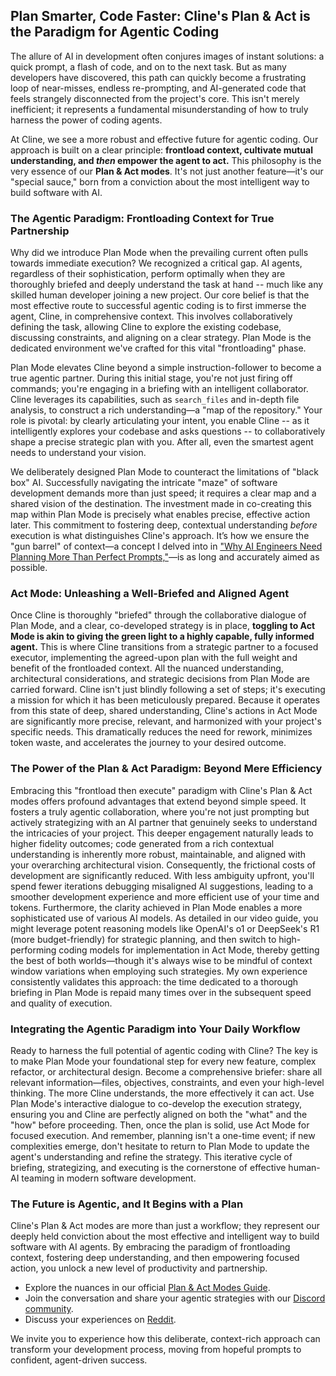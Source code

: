 ## Plan Smarter, Code Faster: Cline's Plan & Act is the Paradigm for Agentic Coding

The allure of AI in development often conjures images of instant solutions: a quick prompt, a flash of code, and on to the next task. But as many developers have discovered, this path can quickly become a frustrating loop of near-misses, endless re-prompting, and AI-generated code that feels strangely disconnected from the project's core. This isn't merely inefficient; it represents a fundamental misunderstanding of how to truly harness the power of coding agents.

At Cline, we see a more robust and effective future for agentic coding. Our approach is built on a clear principle: **frontload context, cultivate mutual understanding, and *then* empower the agent to act.** This philosophy is the very essence of our **Plan & Act modes**. It's not just another feature—it's our "special sauce," born from a conviction about the most intelligent way to build software with AI.

### The Agentic Paradigm: Frontloading Context for True Partnership

Why did we introduce Plan Mode when the prevailing current often pulls towards immediate execution? We recognized a critical gap. AI agents, regardless of their sophistication, perform optimally when they are thoroughly briefed and deeply understand the task at hand -- much like any skilled human developer joining a new project. Our core belief is that the most effective route to successful agentic coding is to first immerse the agent, Cline, in comprehensive context. This involves collaboratively defining the task, allowing Cline to explore the existing codebase, discussing constraints, and aligning on a clear strategy. Plan Mode is the dedicated environment we've crafted for this vital "frontloading" phase.

Plan Mode elevates Cline beyond a simple instruction-follower to become a true agentic partner. During this initial stage, you're not just firing off commands; you're engaging in a briefing with an intelligent collaborator. Cline leverages its capabilities, such as `search_files` and in-depth file analysis, to construct a rich understanding—a "map of the repository." Your role is pivotal: by clearly articulating your intent, you enable Cline -- as it intelligently explores your codebase and asks questions -- to collaboratively shape a precise strategic plan with you. After all, even the smartest agent needs to understand your vision. 

We deliberately designed Plan Mode to counteract the limitations of "black box" AI. Successfully navigating the intricate "maze" of software development demands more than just speed; it requires a clear map and a shared vision of the destination. The investment made in co-creating this map within Plan Mode is precisely what enables precise, effective action later. This commitment to fostering deep, contextual understanding *before* execution is what distinguishes Cline's approach. It’s how we ensure the "gun barrel" of context—a concept I delved into in ["Why AI Engineers Need Planning More Than Perfect Prompts,"](blogs/why-ai-engineers-need-planning-more-than-perfect-prompts-2.md)—is as long and accurately aimed as possible.

### Act Mode: Unleashing a Well-Briefed and Aligned Agent

Once Cline is thoroughly "briefed" through the collaborative dialogue of Plan Mode, and a clear, co-developed strategy is in place, **toggling to Act Mode is akin to giving the green light to a highly capable, fully informed agent.** This is where Cline transitions from a strategic partner to a focused executor, implementing the agreed-upon plan with the full weight and benefit of the frontloaded context. All the nuanced understanding, architectural considerations, and strategic decisions from Plan Mode are carried forward. Cline isn't just blindly following a set of steps; it's executing a mission for which it has been meticulously prepared. Because it operates from this state of deep, shared understanding, Cline's actions in Act Mode are significantly more precise, relevant, and harmonized with your project's specific needs. This dramatically reduces the need for rework, minimizes token waste, and accelerates the journey to your desired outcome.

### The Power of the Plan & Act Paradigm: Beyond Mere Efficiency

Embracing this "frontload then execute" paradigm with Cline's Plan & Act modes offers profound advantages that extend beyond simple speed. It fosters a truly agentic collaboration, where you're not just prompting but actively strategizing with an AI partner that genuinely seeks to understand the intricacies of your project. This deeper engagement naturally leads to higher fidelity outcomes; code generated from a rich contextual understanding is inherently more robust, maintainable, and aligned with your overarching architectural vision. Consequently, the frictional costs of development are significantly reduced. With less ambiguity upfront, you'll spend fewer iterations debugging misaligned AI suggestions, leading to a smoother development experience and more efficient use of your time and tokens. Furthermore, the clarity achieved in Plan Mode enables a more sophisticated use of various AI models. As detailed in our video guide, you might leverage potent reasoning models like OpenAI's o1 or DeepSeek's R1 (more budget-friendly) for strategic planning, and then switch to high-performing coding models for implementation in Act Mode, thereby getting the best of both worlds—though it's always wise to be mindful of context window variations when employing such strategies. My own experience consistently validates this approach: the time dedicated to a thorough briefing in Plan Mode is repaid many times over in the subsequent speed and quality of execution.

### Integrating the Agentic Paradigm into Your Daily Workflow

Ready to harness the full potential of agentic coding with Cline? The key is to make Plan Mode your foundational step for every new feature, complex refactor, or architectural design. Become a comprehensive briefer: share all relevant information—files, objectives, constraints, and even your high-level thinking. The more Cline understands, the more effectively it can act. Use Plan Mode's interactive dialogue to co-develop the execution strategy, ensuring you and Cline are perfectly aligned on both the "what" and the "how" before proceeding. Then, once the plan is solid, use Act Mode for focused execution. And remember, planning isn't a one-time event; if new complexities emerge, don't hesitate to return to Plan Mode to update the agent's understanding and refine the strategy. This iterative cycle of briefing, strategizing, and executing is the cornerstone of effective human-AI teaming in modern software development.

### The Future is Agentic, and It Begins with a Plan

Cline's Plan & Act modes are more than just a workflow; they represent our deeply held conviction about the most effective and intelligent way to build software with AI agents. By embracing the paradigm of frontloading context, fostering deep understanding, and then empowering focused action, you unlock a new level of productivity and partnership.

*   Explore the nuances in our official [Plan & Act Modes Guide](https://docs.cline.bot/exploring-clines-tools/plan-and-act-modes-a-guide-to-effective-ai-development).
*   Join the conversation and share your agentic strategies with our [Discord community](https://discord.gg/cline).
*   Discuss your experiences on [Reddit](https://www.reddit.com/r/cline/).

We invite you to experience how this deliberate, context-rich approach can transform your development process, moving from hopeful prompts to confident, agent-driven success.
